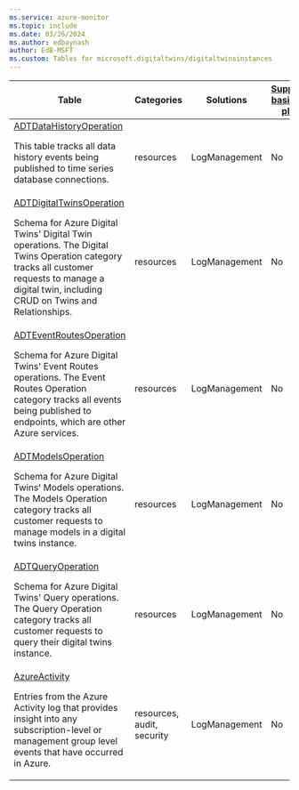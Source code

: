 ```yaml
---
ms.service: azure-monitor
ms.topic: include
ms.date: 03/26/2024
ms.author: edbaynash
author: EdB-MSFT
ms.custom: Tables for microsoft.digitaltwins/digitaltwinsinstances
---
```



| Table | Categories | Solutions|[Supports basic log plan](/azure/azure-monitor/logs/basic-logs-configure?tabs=portal-1#compare-the-basic-and-analytics-log-data-plans)| Queries|
|---|---|---|---|---|
| [ADTDataHistoryOperation](/azure/azure-monitor/reference/tables/ADTDataHistoryOperation)<p>This table tracks all data history events being published to time series database connections. | resources | LogManagement | No| [Yes](/azure/azure-monitor/reference/queries/adtdatahistoryoperation)|
| [ADTDigitalTwinsOperation](/azure/azure-monitor/reference/tables/ADTDigitalTwinsOperation)<p>Schema for Azure Digital Twins' Digital Twin operations. The Digital Twins Operation category tracks all customer requests to manage a digital twin, including CRUD on Twins and Relationships. | resources | LogManagement | No| [Yes](/azure/azure-monitor/reference/queries/adtdigitaltwinsoperation)|
| [ADTEventRoutesOperation](/azure/azure-monitor/reference/tables/ADTEventRoutesOperation)<p>Schema for Azure Digital Twins' Event Routes operations. The Event Routes Operation category tracks all events being published to endpoints, which are other Azure services. | resources | LogManagement | No| [Yes](/azure/azure-monitor/reference/queries/adteventroutesoperation)|
| [ADTModelsOperation](/azure/azure-monitor/reference/tables/ADTModelsOperation)<p>Schema for Azure Digital Twins' Models operations. The Models Operation category tracks all customer requests to manage models in a digital twins instance. | resources | LogManagement | No| [Yes](/azure/azure-monitor/reference/queries/adtmodelsoperation)|
| [ADTQueryOperation](/azure/azure-monitor/reference/tables/ADTQueryOperation)<p>Schema for Azure Digital Twins' Query operations. The Query Operation category tracks all customer requests to query their digital twins instance. | resources | LogManagement | No| [Yes](/azure/azure-monitor/reference/queries/adtqueryoperation)|
| [AzureActivity](/azure/azure-monitor/reference/tables/AzureActivity)<p>Entries from the Azure Activity log that provides insight into any subscription-level or management group level events that have occurred in Azure. | resources, audit, security | LogManagement | No| [Yes](/azure/azure-monitor/reference/queries/azureactivity)|

  
